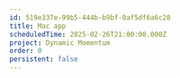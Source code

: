 ```yaml
---
id: 519e337e-99b5-444b-b9bf-0af5df6a6c28
title: Mac app
scheduledTime: 2025-02-26T21:00:00.000Z
project: Dynamic Momentum
order: 0
persistent: false
---
```


